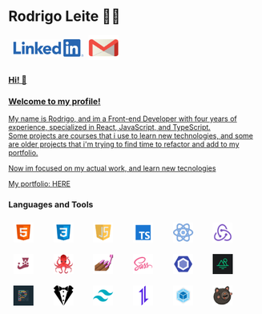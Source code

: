 # Rodrigo Leite 👩‍💻

<div style="display: flex; align-items: center">
  <a href="https://www.linkedin.com/in/rodrigoleite27/" target="_blank" >
   <img src="./img/linkedin.png" width="140" height="35" style="margin: 10px"/>
  </a>
  <a class="green" href="mailto:rods.leite27@gmail.com" target="_blank" >
   <img src="./img/gmail.png" width="60" height="50" />
</div>



### Hi! 👋
### Welcome to my profile!
My name is Rodrigo, and  im a Front-end Developer with four years of experience, specialized in React, JavaScript, and TypeScript.</br>
Some projects are courses that i use to learn new technologies, and some are older projects that i'm trying to find time to refactor and add to my portfolio.

Now im focused on my actual work, and learn new tecnologies

My portfolio: <a target="_blank" href="https://rl27-portfolio.netlify.app">HERE<a/>

### Languages and Tools
<div>
 <img src="./img/png/html.png" width="40" height="40" style="margin: 10px" />
 &nbsp;&nbsp;&nbsp;
 <img src="./img/png/css.png" width="40" height="40" style="margin: 10px" />
 &nbsp;&nbsp;&nbsp;
 <img src="./img/png/javascript.png" width="40" height="40" style="margin: 10px" />
 &nbsp;&nbsp;&nbsp;
 <img src="./img/png/typescript.png" width="40" height="40" style="margin: 10px" />
 &nbsp;&nbsp;&nbsp;
 <img src="./img/png/react.png" width="40" height="40" style="margin: 10px" />
 &nbsp;&nbsp;&nbsp;
 <img src="./img/png/redux.png" width="40" height="40" style="margin: 10px" />
 &nbsp;&nbsp;&nbsp;
 <img src="./img/png/jest.png" width="40" height="40" style="margin: 10px" />
 &nbsp;&nbsp;&nbsp;
 <img src="./img/png/rtl.png" width="40" height="40" style="margin: 10px"/>
 &nbsp;&nbsp;&nbsp;
 <img src="./img/png/styledcomponents.png" width="40" height="40" style="margin: 10px"/>
 &nbsp;&nbsp;&nbsp;
 <img src="./img/png/sass.png" width="40" height="40" style="margin: 10px"/>
 &nbsp;&nbsp;&nbsp;
 <img src="./img/png/eslint.png" width="40" height="40" style="margin: 10px"/>
 &nbsp;&nbsp;&nbsp;
 <img src="./img/png/miragejs.png" width="40" height="40" style="margin: 10px"/>
 &nbsp;&nbsp;&nbsp;
 <img src="./img/png/prettier.png" width="40" height="40" style="margin: 10px"/>
 &nbsp;&nbsp;&nbsp;
 <img src="./img/png/stylelint.png" width="40" height="40" style="margin: 10px"/>
 &nbsp;&nbsp;&nbsp;
 <img src="./img/png/tailwind.png" width="40" height="40" style="margin: 10px"/>
 &nbsp;&nbsp;&nbsp;
 <img src="./img/png/axios.png" width="40" height="40" style="margin: 10px"/>
 &nbsp;&nbsp;&nbsp;
 <img src="./img/png/webpack.png" width="40" height="40" style="margin: 10px"/>
 &nbsp;&nbsp;&nbsp;
 <img src="./img/png/zustand.png" width="40" height="40" style="margin: 10px"/>
</div>
